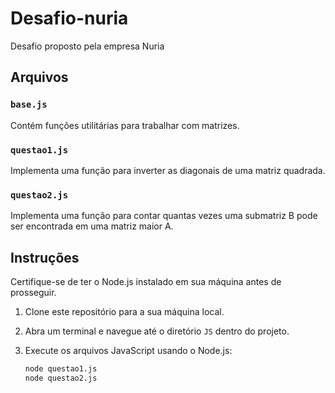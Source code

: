 # Desafio-nuria
Desafio proposto pela empresa Nuria

## Arquivos

### `base.js`

Contém funções utilitárias para trabalhar com matrizes.

### `questao1.js`

Implementa uma função para inverter as diagonais de uma matriz quadrada.

### `questao2.js`

Implementa uma função para contar quantas vezes uma submatriz B pode ser encontrada em uma matriz maior A.

## Instruções

Certifique-se de ter o Node.js instalado em sua máquina antes de prosseguir.

1. Clone este repositório para a sua máquina local.

2. Abra um terminal e navegue até o diretório `JS` dentro do projeto.

3. Execute os arquivos JavaScript usando o Node.js:

    ```sh
    node questao1.js
    node questao2.js
    ```